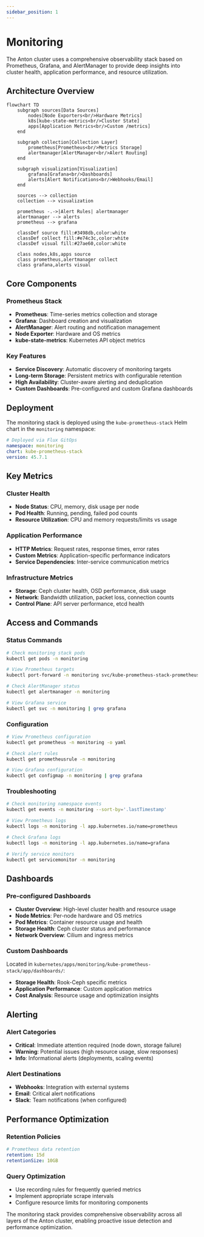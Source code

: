```yaml
---
sidebar_position: 1
---
```


# Monitoring

The Anton cluster uses a comprehensive observability stack based on Prometheus, Grafana, and AlertManager to provide deep insights into cluster health, application performance, and resource utilization.

## Architecture Overview

```mermaid
flowchart TD
    subgraph sources[Data Sources]
        nodes[Node Exporters<br/>Hardware Metrics]
        k8s[kube-state-metrics<br/>Cluster State]
        apps[Application Metrics<br/>Custom /metrics]
    end
    
    subgraph collection[Collection Layer]
        prometheus[Prometheus<br/>Metrics Storage]
        alertmanager[AlertManager<br/>Alert Routing]
    end
    
    subgraph visualization[Visualization]
        grafana[Grafana<br/>Dashboards]
        alerts[Alert Notifications<br/>Webhooks/Email]
    end
    
    sources --> collection
    collection --> visualization
    
    prometheus -.->|Alert Rules| alertmanager
    alertmanager --> alerts
    prometheus --> grafana
    
    classDef source fill:#3498db,color:white
    classDef collect fill:#e74c3c,color:white
    classDef visual fill:#27ae60,color:white
    
    class nodes,k8s,apps source
    class prometheus,alertmanager collect
    class grafana,alerts visual
```

## Core Components

### Prometheus Stack
- **Prometheus**: Time-series metrics collection and storage
- **Grafana**: Dashboard creation and visualization
- **AlertManager**: Alert routing and notification management
- **Node Exporter**: Hardware and OS metrics
- **kube-state-metrics**: Kubernetes API object metrics

### Key Features
- **Service Discovery**: Automatic discovery of monitoring targets
- **Long-term Storage**: Persistent metrics with configurable retention
- **High Availability**: Cluster-aware alerting and deduplication
- **Custom Dashboards**: Pre-configured and custom Grafana dashboards

## Deployment

The monitoring stack is deployed using the `kube-prometheus-stack` Helm chart in the `monitoring` namespace:

```yaml
# Deployed via Flux GitOps
namespace: monitoring
chart: kube-prometheus-stack
version: 45.7.1
```

## Key Metrics

### Cluster Health
- **Node Status**: CPU, memory, disk usage per node
- **Pod Health**: Running, pending, failed pod counts
- **Resource Utilization**: CPU and memory requests/limits vs usage

### Application Performance
- **HTTP Metrics**: Request rates, response times, error rates
- **Custom Metrics**: Application-specific performance indicators
- **Service Dependencies**: Inter-service communication metrics

### Infrastructure Metrics
- **Storage**: Ceph cluster health, OSD performance, disk usage
- **Network**: Bandwidth utilization, packet loss, connection counts
- **Control Plane**: API server performance, etcd health

## Access and Commands

### Status Commands

```bash
# Check monitoring stack pods
kubectl get pods -n monitoring

# View Prometheus targets
kubectl port-forward -n monitoring svc/kube-prometheus-stack-prometheus 9090:9090

# Check AlertManager status
kubectl get alertmanager -n monitoring

# View Grafana service
kubectl get svc -n monitoring | grep grafana
```

### Configuration

```bash
# View Prometheus configuration
kubectl get prometheus -n monitoring -o yaml

# Check alert rules
kubectl get prometheusrule -n monitoring

# View Grafana configuration
kubectl get configmap -n monitoring | grep grafana
```

### Troubleshooting

```bash
# Check monitoring namespace events
kubectl get events -n monitoring --sort-by='.lastTimestamp'

# View Prometheus logs
kubectl logs -n monitoring -l app.kubernetes.io/name=prometheus

# Check Grafana logs
kubectl logs -n monitoring -l app.kubernetes.io/name=grafana

# Verify service monitors
kubectl get servicemonitor -n monitoring
```

## Dashboards

### Pre-configured Dashboards
- **Cluster Overview**: High-level cluster health and resource usage
- **Node Metrics**: Per-node hardware and OS metrics
- **Pod Metrics**: Container resource usage and health
- **Storage Health**: Ceph cluster status and performance
- **Network Overview**: Cilium and ingress metrics

### Custom Dashboards
Located in `kubernetes/apps/monitoring/kube-prometheus-stack/app/dashboards/`:
- **Storage Health**: Rook-Ceph specific metrics
- **Application Performance**: Custom application metrics
- **Cost Analysis**: Resource usage and optimization insights

## Alerting

### Alert Categories
- **Critical**: Immediate attention required (node down, storage failure)
- **Warning**: Potential issues (high resource usage, slow responses)
- **Info**: Informational alerts (deployments, scaling events)

### Alert Destinations
- **Webhooks**: Integration with external systems
- **Email**: Critical alert notifications
- **Slack**: Team notifications (when configured)

## Performance Optimization

### Retention Policies
```yaml
# Prometheus data retention
retention: 15d
retentionSize: 10GB
```

### Query Optimization
- Use recording rules for frequently queried metrics
- Implement appropriate scrape intervals
- Configure resource limits for monitoring components

The monitoring stack provides comprehensive observability across all layers of the Anton cluster, enabling proactive issue detection and performance optimization.